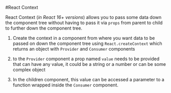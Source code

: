 #React Context

React Context (_in React 16+ versions_) allows you to pass some data down the component tree without having to pass it via `props` from parent to child to further down the component tree.

1. Create the context in a component from where you want data to be passed on down the component tree using `React.createContext` which returns an object with `Provider` and `Consumer` components

2. to the `Provider` component a prop named `value` needs to be provided that can have any value, it could be a string or a number or can be some complex object

3. In the children component, this value can be accessed a parameter to a function wrapped inside the `Consumer` component.